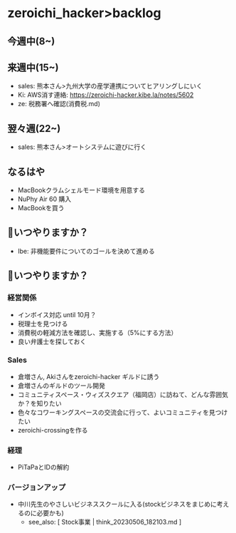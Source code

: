 # zeroichi_hacker>backlog
## 今週中(8~)
## 来週中(15~)
- sales: 熊本さん>九州大学の産学連携についてヒアリングしにいく
- Ki: AWS消す連絡: https://zeroichi-hacker.kibe.la/notes/5602
- ze: 税務署へ確認(消費税.md)
## 翌々週(22~)
- sales: 熊本さん>オートシステムに遊びに行く

## なるはや
- MacBookクラムシェルモード環境を用意する
- NuPhy Air 60 購入
- MacBookを買う

## 🚨いつやりますか？
- lbe: 非機能要件についてのゴールを決めて進める

## 🚨いつやりますか？
### 経営関係
- インボイス対応 until 10月？
- 税理士を見つける
- 消費税の軽減方法を確認し、実施する（5%にする方法）
- 良い弁護士を探しておく
### Sales
- 倉増さん, Akiさんをzeroichi-hacker ギルドに誘う
- 倉増さんのギルドのツール開発
- コミュニティスペース・ウィズスクエア（福岡店）に訪ねて、どんな雰囲気か？を知りたい
- 色々なコワーキングスペースの交流会に行って、よいコミュニティを見つけたい
- zeroichi-crossingを作る

### 経理
- PiTaPaとIDの解約

### バージョンアップ
- 中川先生のやさしいビジネススクールに入る(stockビジネスをまじめに考えるのに必要かも)
  - see_also: [ Stock事業 | think_20230506_182103.md ]